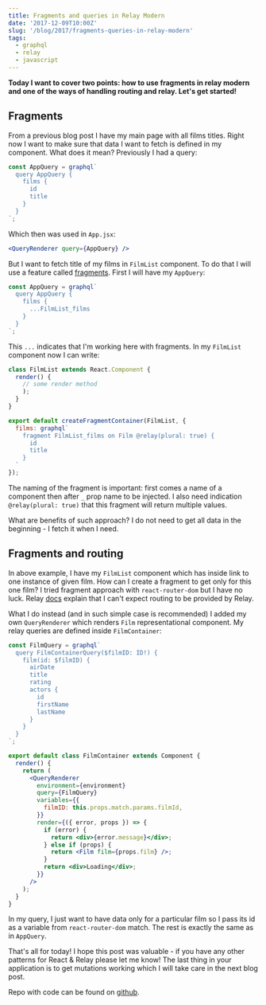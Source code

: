 ```yaml
---
title: Fragments and queries in Relay Modern
date: '2017-12-09T10:00Z'
slug: '/blog/2017/fragments-queries-in-relay-modern'
tags:
  - graphql
  - relay
  - javascript
---
```


**Today I want to cover two points: how to use fragments in relay modern and one of the ways of handling
routing and relay. Let's get started!**

## Fragments

From a previous blog post I have my main page with all films titles. Right now I want to make sure that
data I want to fetch is defined in my component. What does it mean? Previously I had a query:

```js
const AppQuery = graphql`
  query AppQuery {
    films {
      id
      title
    }
  }
`;
```

Which then was used in `App.jsx`:

```jsx
<QueryRenderer query={AppQuery} />
```

But I want to fetch title of my films in `FilmList` component. To do that I will use a feature called
[fragments](https://facebook.github.io/relay/docs/en/fragment-container.html). First I will have my
`AppQuery`:

```js
const AppQuery = graphql`
  query AppQuery {
    films {
      ...FilmList_films
    }
  }
`;
```

This `...` indicates that I'm working here with fragments. In my `FilmList` component now I can write:

```jsx
class FilmList extends React.Component {
  render() {
    // some render method
    );
  }
}

export default createFragmentContainer(FilmList, {
  films: graphql`
    fragment FilmList_films on Film @relay(plural: true) {
      id
      title
    }
  `
});
```

The naming of the fragment is important: first comes a name of a component then after `_` prop name to be injected.
I also need indication `@relay(plural: true)` that this fragment will return multiple values.

What are benefits of such approach? I do not need to get all data in the beginning - I fetch it when
I need.

## Fragments and routing

In above example, I have my `FilmList` component which has inside link to one instance of given film.
How can I create a fragment to get only for this one film? I tried fragment approach with `react-router-dom`
but I have no luck. Relay [docs](https://facebook.github.io/relay/docs/en/routing.html) explain that
I can't expect routing to be provided by Relay.

What I do instead (and in such simple case is recommended)
I added my own `QueryRenderer` which renders `Film` representational component. My relay queries are
defined inside `FilmContainer`:

```jsx
const FilmQuery = graphql`
  query FilmContainerQuery($filmID: ID!) {
    film(id: $filmID) {
      airDate
      title
      rating
      actors {
        id
        firstName
        lastName
      }
    }
  }
`;

export default class FilmContainer extends Component {
  render() {
    return (
      <QueryRenderer
        environment={environment}
        query={FilmQuery}
        variables={{
          filmID: this.props.match.params.filmId,
        }}
        render={({ error, props }) => {
          if (error) {
            return <div>{error.message}</div>;
          } else if (props) {
            return <Film film={props.film} />;
          }
          return <div>Loading</div>;
        }}
      />
    );
  }
}
```

In my query, I just want to have data only for a particular film so I pass its id as a variable from
`react-router-dom` match. The rest is exactly the same as in `AppQuery`.

That's all for today! I hope this post was valuable - if you have any other patterns for React & Relay
please let me know! The last thing in your application is to get mutations working which I will take
care in the next blog post.

Repo with code can be found on
[github](https://github.com/krzysztofzuraw/personal-blog-projects/tree/master/blog_django_graphql_react_relay).
